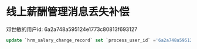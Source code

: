 # 线上薪酬管理消息丢失补偿

邓世敏的用户id: 6a2a748a595124e1773c80813f693127

```sql
update `hrm_salary_change_record` set `process_user_id` ='6a2a748a595124e1773c80813f693127' WHERE `id` in('29e47d879fc959a80441290d9bf5aa68','29e47d879fc959a80441290d9bf5aa68')
```
